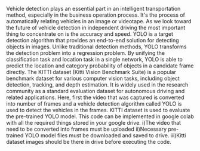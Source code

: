 Vehicle detection plays an essential part in an intelligent transportation method, especially in the business operation process. It's the process of automatically relating vehicles in an image or videotape. As we look toward the future of vehicle detection in independent driving the most important thing to concentrate on is the accuracy and speed.
YOLO is a target detection algorithm that provides an end-to-end solution for detecting objects in images. Unlike traditional detection methods, YOLO transforms the detection problem into a regression problem. By unifying the classification task and location task in a single network, YOLO is able to predict the location and category probability of objects in a candidate frame directly.
The KITTI dataset (Kitti Vision Benchmark Suite) is a popular benchmark dataset for various computer vision tasks, including object detection, tracking, and depth estimation. It is widely used in the research community as a standard evaluation dataset for autonomous driving and related applications.
Here, first the video that was captured is converted into number of frames and a vehicle detection algorithm called YOLO is used to detect the vehicles in the frames. KITTI dataset is used to evaluate the pre-trained YOLO model.
This code can be implemented in google colab with all the required things stored in your google drive. 
i)The video that need to be converted into frames must be uploaded
ii)Necessary pre-trained YOLO model files must be downloaded and saved to drive.
iii)Kitti dataset images should be there in drive before executing the code.
